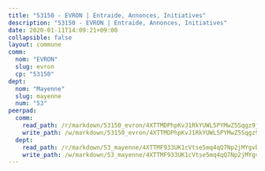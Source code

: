 ```yaml
---
title: "53150 - EVRON | Entraide, Annonces, Initiatives"
description: "53150 - EVRON | Entraide, Annonces, Initiatives"
date: 2020-01-11T14:09:21+09:00
collapsible: false
layout: commune
comm:
  nom: "EVRON"
  slug: evron
  cp: "53150"
dept:
  nom: "Mayenne"
  slug: mayenne
  num: "53"
peerpad:
  comm:
    read_path: /r/markdown/53150_evron/4XTTMDPhpKvJ1RkYUWL5PYMwZ5Sqgz9jZZxHnEJbDnZ7F81wp
    write_path: /w/markdown/53150_evron/4XTTMDPhpKvJ1RkYUWL5PYMwZ5Sqgz9jZZxHnEJbDnZ7F81wp-K3TgUQM7LwDDEt5SCf2P3SkSCfwnaYSJcb837bxv86aYagRQpK1Dp8whRjP6WwDyC4LFTz5prKZB8VeqHUorrRGoRC5dLdq14qgsXZnqumBuM82T9Z4aBXvQqffuo1Xiz8TcNQBk
  dept:
    read_path: /r/markdown/53_mayenne/4XTTMF933UK1cVtse5mq4qQ7Np2jMYgvbp6qouY9MWyoeWY43
    write_path: /w/markdown/53_mayenne/4XTTMF933UK1cVtse5mq4qQ7Np2jMYgvbp6qouY9MWyoeWY43-K3TgUcgqTBNoSTxPqkZ94HV7ydPjBnvnBue9tEiK9jakhdXjxdo4Br4iK1oa2CDh4yEVWX1tFyjU9wvcKRuNLDocpAE5TJXkqSv2docSVtfLpqmkB6Zf1obqgGj7oAqY4ytCV5Es
---
```


